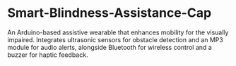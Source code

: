 # Smart-Blindness-Assistance-Cap
An Arduino-based assistive wearable that enhances mobility for the visually impaired. Integrates ultrasonic sensors for obstacle detection and an MP3 module for audio alerts, alongside Bluetooth for wireless control and a buzzer for haptic feedback.

